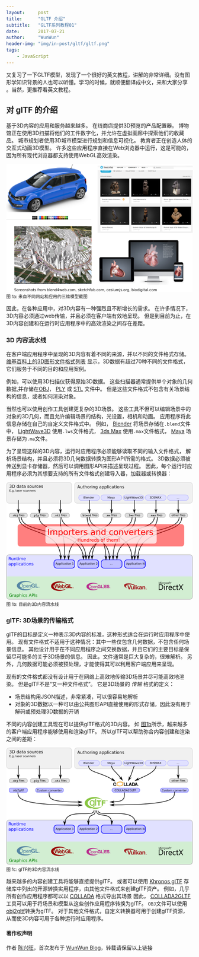 ```yaml
---
layout:     post
title:      "GLTF 介绍"
subtitle:   "GLTF系列教程01"
date:       2017-07-21
author:     "WunWun"
header-img: "img/in-post/gltf/gltf.png"
tags:
    - JavaScript
---
```



又复习了一下GLTF模型，发现了一个很好的英文教程，讲解的非常详细。没有图形学知识背景的人也可以听懂。学习的时候，就顺便翻译成中文，来和大家分享 。当然，更推荐看英文教程。

## 对 glTF 的介绍

基于3D内容的应用和服务越来越多。 在线商店提供3D预览的产品配置器。 博物馆正在使用3D扫描将他们的工件数字化，并允许在虚拟画廊中探索他们的收藏品。 城市规划者使用3D城市模型进行规划和信息可视化。 教育者正在创造人体的交互式动画3D模型。 许多这些应用程序直接在Web浏览器中运行，这是可能的，因为所有现代浏览器都支持使用WebGL高效渲染。

![java-javascript](/img/in-post/gltf/applications.png)
<small class="img-hint">图 1a: 来自不同网站和应用的三维模型截图</small>

因此，在各种应用中，对3D内容有一种强烈且不断增长的需求。 在许多情况下，3D内容必须通过web传输，并且必须在客户端有效地呈现。 但是到目前为止，在3D内容创建和在运行时应用程序中的高效渲染之间存在差距。


### 3D 内容流水线

在客户端应用程序中呈现的3D内容有着不同的来源，并以不同的文件格式存储。[维基百科上的3D图形文件格式列表](https://en.wikipedia.org/wiki/List_of_file_formats#3D_graphics) 显示，3D数据有超过70种不同的文件格式，它们服务于不同的目的和应用案例。

例如，可以使用3D扫描仪获得原始3D数据。 这些扫描器通常提供单个对象的几何数据,并存储在[OBJ](https://en.wikipedia.org/wiki/Wavefront_.obj_file)， [PLY](https://en.wikipedia.org/wiki/PLY_(file_format)) 或 [STL](https://en.wikipedia.org/wiki/STL_(file_format)) 文件中。 但是这些文件格式不包含有关场景结构的信息，或者如何渲染对象。

当然也可以使用创作工具创建更复杂的3D场景。 这些工具不但可以编辑场景中的对象的3D几何，而且允许编辑场景的结构，光设置，相机和动画。 应用程序将此信息存储在自己的自定义文件格式中。 例如， [Blender](https://www.blender.org/) 将场景存储在`.blend`文件中， [LightWave3D](https://www.lightwave3d.com/) 使用`.lws`文件格式， [3ds Max](http://www.autodesk.com/3dsmax) 使用`.max`文件格式， [Maya](http://www.autodesk.com/maya) 场景存储为`.ma`文件。

为了呈现这样的3D内容，运行时应用程序必须能够读取不同的输入文件格式， 解析场景结构，并且必须将3D几何数据转换为图形API所需的格式。 3D数据必须被传送到显卡存储器，然后可以调用图形API来描述呈现过程。 因此，每个运行时应用程序必须为其想要支持的所有文件格式创建导入器，加载器或转换器：


![java-javascript](/img/in-post/gltf/contentPipeline.png)
<small class="img-hint">图 1b: 目前的3D内容流水线</small>


### glTF: 3D场景的传输格式

glTF的目标是定义一种表示3D内容的标准，这种形式适合在运行时应用程序中使用。 现有文件格式不适用于这种情况：其中一些仅包含几何数据，不包含任何场景信息。 其他设计用于在不同应用程序之间交换数据，并且它们的主要目标是保留尽可能多的关于3D场景的信息。 因此，文件通常是巨大复杂的，很难解析。 另外，几何数据可能必须被预处理，才能使得其可以利用客户端应用来呈现。

现有的文件格式都没有设计用于在网络上高效地传输3D场景并尽可能高效地渲染。 但是glTF不是“又一种文件格式”。 它是3D场景的 *传输* 格式的定义：

- 场景结构用JSON描述，非常紧凑，可以很容易地解析
- 对象的3D数据以一种可以由公共图形API直接使用的形式存储，因此没有用于解码或预处理3D数据的开销

不同的内容创建工具现在可以提供glTF格式的3D内容。 如 [图1b](#applications-png)所示，越来越多的客户端应用程序能够使用和渲染glTF。 所以glTF可以帮助弥合内容创建和渲染之间的差距： 


![java-javascript](/img/in-post/gltf/contentPipelineWithGltf.png)
<small class="img-hint">图 1c: glTF的3D内容流水线</small>


越来越多的内容创建工具将能够直接提供glTF。 或者可以使用 [Khronos glTF](https://github.com/KhronosGroup/glTF#converters) 存储库中列出的开源转换实用程序，由其他文件格式来创建glTF资产。 例如，几乎所有创作应用程序都可以以 [COLLADA](https://www.khronos.org/collada/) 格式导出其场景 因此， [COLLADA2GLTF](https://github.com/KhronosGroup/glTF/tree/master/COLLADA2GLTF) 工具可以用于将场景和模型从这些创作应用程序转换为glTF。 `OBJ`文件可以使用 [obj2gltf](https://github.com/AnalyticalGraphicsInc/obj2gltf)转换为glTF。 对于其他文件格式，自定义转换器可用于创建glTF资源，从而使3D内容可用于各种运行时应用程序。

#### 著作权声明
  
作者 [陈兴旺](http://weibo.com/xingwangchan)，首次发布于 [WunWun Blog](http://iwun.github.io/)，转载请保留以上链接
